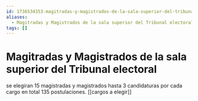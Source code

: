 ```yaml
---
id: 1736534353-magitradas-y-magistrados-de-la-sala-superior-del-tribunal-electoral
aliases:
  - Magitradas y Magistrados de la sala superior del Tribunal electoral
tags: []
---
```


# Magitradas y Magistrados de la sala superior del Tribunal electoral

se elegiran 15 magistradas y magistrados hasta 3 candidaturas por cada cargo en total 135 postulaciones.
[[cargos a elegir]]
